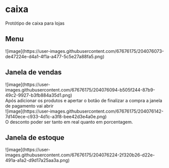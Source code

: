 # caixa
Protótipo de caixa para lojas

<h2>Menu</h2>
![image](https://user-images.githubusercontent.com/67676175/204076073-de47224e-d4a1-4f1a-a477-5c5e27a88fa5.png)

<h2>Janela de vendas</h2>
![image](https://user-images.githubusercontent.com/67676175/204076094-b505f244-87b9-49c2-9927-b3fb884a35d1.png)
<br>Após adicionar os produtos e apertar o botão de finalizar a compra a janela de pagamento vai abrir
<br>
![image](https://user-images.githubusercontent.com/67676175/204076142-7d140ece-c933-4d1c-a3f8-bee42d3e4a0e.png) <br>
O desconto poder ser tanto em real quanto em porcentagem.

<h2>Janela de estoque</h2>
![image](https://user-images.githubusercontent.com/67676175/204076224-2f320b26-d22e-491a-a1a2-d9d17a25aa3a.png)
